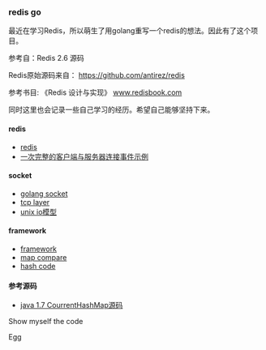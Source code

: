 
### redis go

最近在学习Redis，所以萌生了用golang重写一个redis的想法。因此有了这个项目。

参考自：Redis 2.6 源码

Redis原始源码来自： https://github.com/antirez/redis

参考书目: 《Redis 设计与实现》 www.redisbook.com

同时这里也会记录一些自己学习的经历。希望自己能够坚持下来。

#### redis
* [redis](https://github.com/antirez/redis)
* [一次完整的客户端与服务器连接事件示例](https://github.com/SwanSpouse/redis_go/blob/master/z_docs/redis/conn_event.md)


#### socket
* [golang socket](https://github.com/SwanSpouse/redis_go/blob/master/z_docs/socket/socket.md)
* [tcp layer](https://github.com/SwanSpouse/redis_go/blob/master/z_docs/socket/tcp_layer.md)
* [unix io模型](https://github.com/SwanSpouse/redis_go/blob/master/z_docs/socket/unix%20io.md)

#### framework
* [framework](https://github.com/SwanSpouse/redis_go/blob/master/z_docs/framework/framework.md)
* [map compare](https://github.com/SwanSpouse/redis_go/blob/master/z_docs/framework/map%20compare.md)
* [hash code](https://github.com/SwanSpouse/redis_go/blob/master/z_docs/framework/hash_code.md)


#### 参考源码
* [java 1.7 CourrentHashMap源码](https://github.com/SwanSpouse/redis_go/blob/master/z_docs/source_code/java_concurrent_hashmap.java)

Show myself the code

Egg
